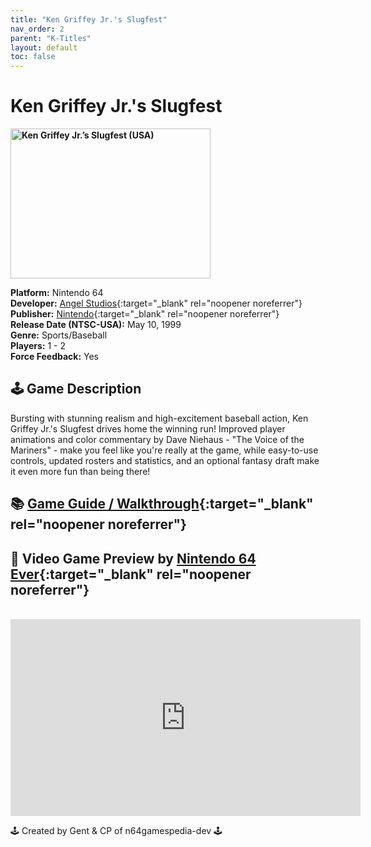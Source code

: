 ```yaml
---
title: "Ken Griffey Jr.'s Slugfest"
nav_order: 2
parent: "K-Titles"
layout: default
toc: false
---
```


# Ken Griffey Jr.'s Slugfest

<b>
<img src="https://images.launchbox-app.com/731be833-edbc-4847-867b-c687251cd4f9.jpg" alt="Ken Griffey Jr.’s Slugfest (USA)" width="320" height="240" />
</b>

**Platform:** Nintendo 64  
**Developer:** [Angel Studios](https://en.wikipedia.org/wiki/Rockstar_San_Diego){:target="_blank" rel="noopener noreferrer"}  
**Publisher:** [Nintendo](https://en.wikipedia.org/wiki/Nintendo){:target="_blank" rel="noopener noreferrer"}  
**Release Date (NTSC-USA):** May 10, 1999  
**Genre:** Sports/Baseball  
**Players:** 1 - 2  
**Force Feedback:** Yes  

## 🕹️ Game Description
Bursting with stunning realism and high-excitement baseball action, Ken Griffey Jr.'s Slugfest drives home the winning run! Improved player animations and color commentary by Dave Niehaus - "The Voice of the Mariners" - make you feel like you're really at the game, while easy-to-use controls, updated rosters and statistics, and an optional fantasy draft make it even more fun than being there!

## 📚 [Game Guide / Walkthrough](https://gamefaqs.gamespot.com/n64/197710-ken-griffey-jrs-slugfest/faqs/3239){:target="_blank" rel="noopener noreferrer"}

## 🎥 Video Game Preview by [Nintendo 64 Ever](https://www.youtube.com/channel/UCJGb8I27ZXFM1Ox6qxc9Dlg){:target="_blank" rel="noopener noreferrer"}
<br />  
<iframe width="560" height="315" src="https://www.youtube.com/embed/IOFZlR3bkRA" title="YouTube video player" frameborder="0" allowfullscreen></iframe>

🕹️ Created by Gent & CP of n64gamespedia-dev 🕹️  
<!-- Vault Format: n64gamespedia-dev -->  
<!-- Protocol Source: _vault-specs/format-protocol.md -->
